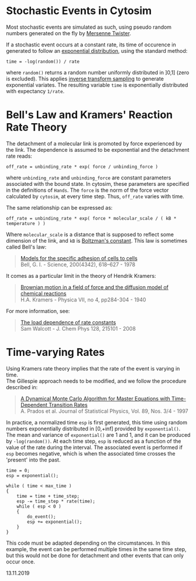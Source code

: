 # Stochastic Events in Cytosim
 
Most stochastic events are simulated as such, using pseudo random numbers generated on the fly by [Mersenne Twister](https://en.wikipedia.org/wiki/Mersenne_Twister).

If a stochastic event occurs at a constant rate, its time of occurence in generated to follow an [exponential distribution](https://en.wikipedia.org/wiki/Exponential_distribution), using the standard method:

	time = -log(random()) / rate

where `random()` returns a random number uniformly distributed in ]0,1] (zero is excluded). This applies [inverse transform sampling](https://en.wikipedia.org/wiki/Inverse_transform_sampling) to generate exponential variates. The resulting variable `time` is exponentially distributed with expectancy `1/rate`.


# Bell's Law and Kramers' Reaction Rate Theory

The detachment of a molecular link is promoted by force experienced by the link. The dependence is assumed to be exponential and the detachment rate reads:

	off_rate = unbinding_rate * exp( force / unbinding_force )
 
where `unbinding_rate` and `unbinding_force` are constant parameters associated with the bound state. In cytosim, these parameters are specified in the definitions of `Hands`. The `force` is the norm of the force vector calculated by `cytosim`, at every time step. Thus, `off_rate` varies with time. 

The same relationship can be expressed as:

	off_rate = unbinding_rate * exp( force * molecular_scale / ( kB * temperature ) )

Where `molecular_scale` is a distance that is supposed to reflect some dimension of the link, and `kB` is [Boltzman's constant](https://en.wikipedia.org/wiki/Boltzmann_constant).
This law is sometimes called Bell's law:

> [Models for the specific adhesion of cells to cells](http://dx.doi.org/10.1126/science.347575)  
> Bell, G. I. - Science, 200(4342), 618–627 - 1978

It comes as a particular limit in the theory of Hendrik Kramers:

>  [Brownian motion in a field of force and the diffusion model of chemical reactions ](https://doi.org/10.1016/S0031-8914(40)90098-2)  
>  H.A. Kramers - Physica VII, no 4, pp284-304 - 1940

For more information, see:

> [The load dependence of rate constants](https://doi.org/10.1063/1.2920475)  
> Sam Walcott - J. Chem Phys 128, 215101 - 2008

# Time-varying Rates

Using Kramers rate theory implies that the rate of the event is varying in time.  
The Gillespie approach needs to be modified, and we follow the procedure described in:
 
>  [A Dynamical Monte Carlo Algorithm for Master Equations with Time-Dependent Transition Rates](http://dx.doi.org/10.1007/BF02765541)  
>  A. Prados et al. Journal of Statistical Physics, Vol. 89, Nos. 3/4 - 1997  
 
In practice, a normalized time `esp` is first generated,
this time using random numbers exponentially distributed in [0,+inf] provided by `exponential()`.
The mean and variance of `exponential()` are 1 and 1, and it can be produced by `-log(random())`.
At each time step, `esp` is reduced as a function of the value of the rate during the interval.
The associated event is performed if `esp` becomes negative, which is when the associated time
crosses the 'present' into the past.
  
	time = 0;
	esp = exponential();
	
	while ( time < max_time )
	{
		time = time + time_step;
		esp -= time_step * rate(time);
		while ( esp < 0 )
		{
		    do_event();
		    esp += exponential();
		}
	}
 
This code must be adapted depending on the circumstances. In this example, the event can be performed multiple times in the same time step, but this would not be done for detachment and other events that can only occur once. 

13.11.2019

